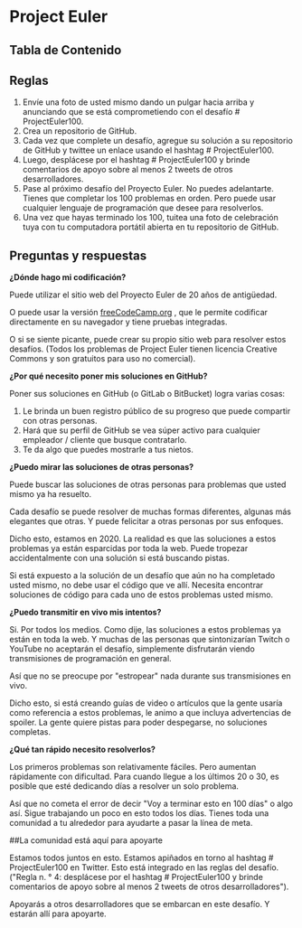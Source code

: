 # Project Euler

## Tabla de Contenido

## Reglas

1. Envíe una foto de usted mismo dando un pulgar hacia arriba y anunciando que se está comprometiendo con el desafío # ProjectEuler100.
2. Crea un repositorio de GitHub.
3. Cada vez que complete un desafío, agregue su solución a su repositorio de GitHub y twittee un enlace usando el hashtag # ProjectEuler100.
4. Luego, desplácese por el hashtag # ProjectEuler100 y brinde comentarios de apoyo sobre al menos 2 tweets de otros desarrolladores.
5. Pase al próximo desafío del Proyecto Euler. No puedes adelantarte. Tienes que completar los 100 problemas en orden. Pero puede usar cualquier lenguaje de programación que desee para resolverlos.
6. Una vez que hayas terminado los 100, tuitea una foto de celebración tuya con tu computadora portátil abierta en tu repositorio de GitHub.

## Preguntas y respuestas

__¿Dónde hago mi codificación?__

Puede utilizar el sitio web del Proyecto Euler de 20 años de antigüedad.

O puede usar la versión [freeCodeCamp.org](https://www.freecodecamp.org/learn/coding-interview-prep/project-euler/) , que le permite codificar directamente en su navegador y tiene pruebas integradas.

O si se siente picante, puede crear su propio sitio web para resolver estos desafíos. (Todos los problemas de Project Euler tienen licencia Creative Commons y son gratuitos para uso no comercial).

__¿Por qué necesito poner mis soluciones en GitHub?__

Poner sus soluciones en GitHub (o GitLab o BitBucket) logra varias cosas:

1. Le brinda un buen registro público de su progreso que puede compartir con otras personas.
2. Hará que su perfil de GitHub se vea súper activo para cualquier empleador / cliente que busque contratarlo.
3. Te da algo que puedes mostrarle a tus nietos.

__¿Puedo mirar las soluciones de otras personas?__

Puede buscar las soluciones de otras personas para problemas que usted mismo ya ha resuelto.

Cada desafío se puede resolver de muchas formas diferentes, algunas más elegantes que otras. Y puede felicitar a otras personas por sus enfoques.

Dicho esto, estamos en 2020. La realidad es que las soluciones a estos problemas ya están esparcidas por toda la web. Puede tropezar accidentalmente con una solución si está buscando pistas.

Si está expuesto a la solución de un desafío que aún no ha completado usted mismo, no debe usar el código que ve allí. Necesita encontrar soluciones de código para cada uno de estos problemas usted mismo.

__¿Puedo transmitir en vivo mis intentos?__

Si. Por todos los medios. Como dije, las soluciones a estos problemas ya están en toda la web. Y muchas de las personas que sintonizarían Twitch o YouTube no aceptarán el desafío, simplemente disfrutarán viendo transmisiones de programación en general.

Así que no se preocupe por "estropear" nada durante sus transmisiones en vivo.

Dicho esto, si está creando guías de video o artículos que la gente usaría como referencia a estos problemas, le animo a que incluya advertencias de spoiler. La gente quiere pistas para poder despegarse, no soluciones completas.

__¿Qué tan rápido necesito resolverlos?__

Los primeros problemas son relativamente fáciles. Pero aumentan rápidamente con dificultad. Para cuando llegue a los últimos 20 o 30, es posible que esté dedicando días a resolver un solo problema.

Así que no cometa el error de decir "Voy a terminar esto en 100 días" o algo así. Sigue trabajando un poco en esto todos los días. Tienes toda una comunidad a tu alrededor para ayudarte a pasar la línea de meta.

##La comunidad está aquí para apoyarte

Estamos todos juntos en esto. Estamos apiñados en torno al hashtag # ProjectEuler100 en Twitter. Esto está integrado en las reglas del desafío. ("Regla n. ° 4: desplácese por el hashtag # ProjectEuler100 y brinde comentarios de apoyo sobre al menos 2 tweets de otros desarrolladores").

Apoyarás a otros desarrolladores que se embarcan en este desafío. Y estarán allí para apoyarte.
